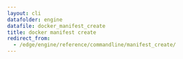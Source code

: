 ```yaml
---
layout: cli
datafolder: engine
datafile: docker_manifest_create
title: docker manifest create
redirect_from:
  - /edge/engine/reference/commandline/manifest_create/
---
```

